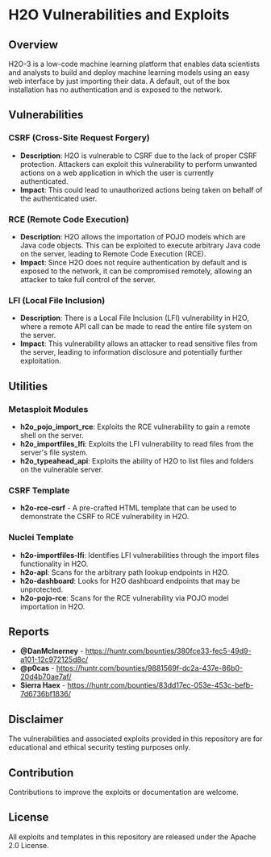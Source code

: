 # H2O Vulnerabilities and Exploits

## Overview
H2O-3 is a low-code machine learning platform that enables data scientists and analysts to build and deploy machine 
learning models using an easy web interface by just importing their data. A default, out of the box installation has no 
authentication and is exposed to the network.

## Vulnerabilities

### CSRF (Cross-Site Request Forgery)

- **Description**: H2O is vulnerable to CSRF due to the lack of proper CSRF protection. Attackers can exploit this vulnerability to perform unwanted actions on a web application in which the user is currently authenticated.
- **Impact**: This could lead to unauthorized actions being taken on behalf of the authenticated user.

### RCE (Remote Code Execution)

- **Description**: H2O allows the importation of POJO models which are Java code objects. This can be exploited to execute arbitrary Java code on the server, leading to Remote Code Execution (RCE).
- **Impact**: Since H2O does not require authentication by default and is exposed to the network, it can be compromised remotely, allowing an attacker to take full control of the server.

### LFI (Local File Inclusion)

- **Description**: There is a Local File Inclusion (LFI) vulnerability in H2O, where a remote API call can be made to read the entire file system on the server.
- **Impact**: This vulnerability allows an attacker to read sensitive files from the server, leading to information disclosure and potentially further exploitation.

## Utilities

### Metasploit Modules

- **h2o_pojo_import_rce**: Exploits the RCE vulnerability to gain a remote shell on the server.
- **h2o_importfiles_lfi**: Exploits the LFI vulnerability to read files from the server's file system.
- **h2o_typeahead_api**: Exploits the ability of H2O to list files and folders on the vulnerable server.

### CSRF Template

- **h2o-rce-csrf** - A pre-crafted HTML template that can be used to demonstrate the CSRF to RCE vulnerability in H2O.

### Nuclei Template

- **h2o-importfiles-lfi**: Identifies LFI vulnerabilities through the import files functionality in H2O.
- **h2o-apl**: Scans for the arbitrary path lookup endpoints in H2O.
- **h2o-dashboard**: Looks for H2O dashboard endpoints that may be unprotected.
- **h2o-pojo-rce**: Scans for the RCE vulnerability via POJO model importation in H2O.

## Reports

 - **@DanMcInerney** - https://huntr.com/bounties/380fce33-fec5-49d9-a101-12c972125d8c/
 - **@p0cas** - https://huntr.com/bounties/9881569f-dc2a-437e-86b0-20d4b70ae7af/
 - **Sierra Haex** - https://huntr.com/bounties/83dd17ec-053e-453c-befb-7d6736bf1836/

## Disclaimer

The vulnerabilities and associated exploits provided in this repository are for educational and ethical security testing purposes only.

## Contribution

Contributions to improve the exploits or documentation are welcome.

## License

All exploits and templates in this repository are released under the Apache 2.0 License.